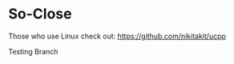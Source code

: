 So-Close
========

Those who use Linux check out: https://github.com/nikitakit/ucpp

Testing Branch
